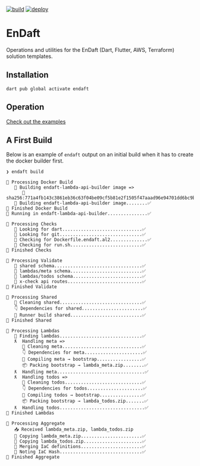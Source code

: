 [![build](https://github.com/endaft/endaft-cli/actions/workflows/workflow_build.yml/badge.svg)](https://github.com/endaft/endaft-cli/actions/workflows/workflow_build.yml) [![deploy](https://github.com/endaft/endaft-cli/actions/workflows/workflow_deploy.yml/badge.svg)](https://github.com/endaft/endaft-cli/actions/workflows/workflow_deploy.yml)

# EnDaft

Operations and utilities for the EnDaft (Dart, Flutter, AWS, Terraform) solution templates.

## Installation

```shell
dart pub global activate endaft
```

## Operation

[Check out the examples](https://github.com/endaft/endaft-cli/example/example.md)

## A First Build

Below is an example of `endaft` output on an initial build when it has to create the docker builder first.

```shell
❯ endaft build

🤖 Processing Docker Build
   🧱 Building endaft-lambda-api-builder image =>
      🔵 sha256:771a4fb143c3861eb36c63f04be09cf5b81e2f1505f47aaad96e94701dd6bc9b
   🧱 Building endaft-lambda-api-builder image........✅
🏁 Finished Docker Build
🐳 Running in endaft-lambda-api-builder...............✅

🤖 Processing Checks
   👀 Looking for dart..............................✅
   👀 Looking for git...............................✅
   📂 Checking for Dockerfile.endaft.al2..............✅
   📂 Checking for run.sh...........................✅
🏁 Finished Checks

🤖 Processing Validate
   🧐 shared schema.................................✅
   🧐 lambdas/meta schema...........................✅
   🧐 lambdas/todos schema..........................✅
   🚏 x-check api routes............................✅
🏁 Finished Validate

🤖 Processing Shared
   🧼 Cleaning shared...............................✅
   👇 Dependencies for shared.......................✅
   🏃 Runner build shared...........................✅
🏁 Finished Shared

🤖 Processing Lambdas
   🔎 Finding lambdas...............................✅
   ƛ  Handling meta =>
      🧼 Cleaning meta..............................✅
      👇 Dependencies for meta......................✅
      💪 Compiling meta → bootstrap.................✅
      📦 Packing bootstrap → lambda_meta.zip........✅
   ƛ  Handling meta.................................✅
   ƛ  Handling todos =>
      🧼 Cleaning todos.............................✅
      👇 Dependencies for todos.....................✅
      💪 Compiling todos → bootstrap................✅
      📦 Packing bootstrap → lambda_todos.zip.......✅
   ƛ  Handling todos................................✅
🏁 Finished Lambdas

🤖 Processing Aggregate
   📥 Received lambda_meta.zip, lambda_todos.zip
   🚀 Copying lambda_meta.zip.......................✅
   🚀 Copying lambda_todos.zip......................✅
   🔩 Merging IaC definitions.......................✅
   📝 Noting IaC Hash...............................✅
🏁 Finished Aggregate
```